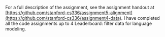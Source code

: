 For a full description of the assignment, see the assignment handout at [https://github.com/stanford-cs336/assignment5-alignment](https://github.com/stanford-cs336/assignment4-data). 
I have completed all the code assignments up to 4 Leaderboard: filter data for language modeling.
